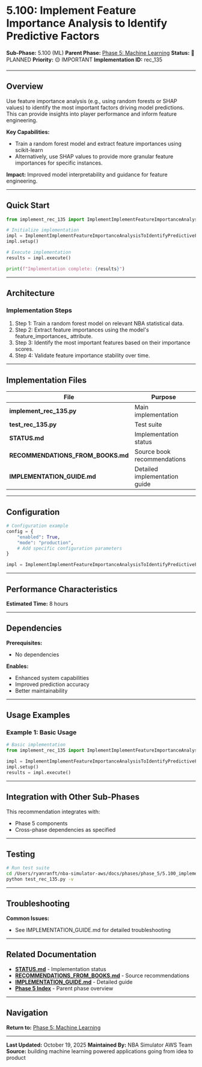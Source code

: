 # 5.100: Implement Feature Importance Analysis to Identify Predictive Factors

**Sub-Phase:** 5.100 (ML)
**Parent Phase:** [Phase 5: Machine Learning](../PHASE_5_INDEX.md)
**Status:** 🔵 PLANNED
**Priority:** 🟡 IMPORTANT
**Implementation ID:** rec_135

---

## Overview

Use feature importance analysis (e.g., using random forests or SHAP values) to identify the most important factors driving model predictions. This can provide insights into player performance and inform feature engineering.

**Key Capabilities:**
- Train a random forest model and extract feature importances using scikit-learn
- Alternatively, use SHAP values to provide more granular feature importances for specific instances.

**Impact:**
Improved model interpretability and guidance for feature engineering.

---

## Quick Start

```python
from implement_rec_135 import ImplementImplementFeatureImportanceAnalysisToIdentifyPredictiveFactors

# Initialize implementation
impl = ImplementImplementFeatureImportanceAnalysisToIdentifyPredictiveFactors()
impl.setup()

# Execute implementation
results = impl.execute()

print(f"Implementation complete: {results}")
```

---

## Architecture

### Implementation Steps

1. Step 1: Train a random forest model on relevant NBA statistical data.
2. Step 2: Extract feature importances using the model's feature_importances_ attribute.
3. Step 3: Identify the most important features based on their importance scores.
4. Step 4: Validate feature importance stability over time.

---

## Implementation Files

| File | Purpose |
|------|---------|
| **implement_rec_135.py** | Main implementation |
| **test_rec_135.py** | Test suite |
| **STATUS.md** | Implementation status |
| **RECOMMENDATIONS_FROM_BOOKS.md** | Source book recommendations |
| **IMPLEMENTATION_GUIDE.md** | Detailed implementation guide |

---

## Configuration

```python
# Configuration example
config = {
    "enabled": True,
    "mode": "production",
    # Add specific configuration parameters
}

impl = ImplementImplementFeatureImportanceAnalysisToIdentifyPredictiveFactors(config=config)
```

---

## Performance Characteristics

**Estimated Time:** 8 hours

---

## Dependencies

**Prerequisites:**
- No dependencies

**Enables:**
- Enhanced system capabilities
- Improved prediction accuracy
- Better maintainability

---

## Usage Examples

### Example 1: Basic Usage

```python
# Basic implementation
from implement_rec_135 import ImplementImplementFeatureImportanceAnalysisToIdentifyPredictiveFactors

impl = ImplementImplementFeatureImportanceAnalysisToIdentifyPredictiveFactors()
impl.setup()
results = impl.execute()
```

---

## Integration with Other Sub-Phases

This recommendation integrates with:
- Phase 5 components
- Cross-phase dependencies as specified

---

## Testing

```bash
# Run test suite
cd /Users/ryanranft/nba-simulator-aws/docs/phases/phase_5/5.100_implement_feature_importance_analysis_to_identify_predictive
python test_rec_135.py -v
```

---

## Troubleshooting

**Common Issues:**
- See IMPLEMENTATION_GUIDE.md for detailed troubleshooting

---

## Related Documentation

- **[STATUS.md](STATUS.md)** - Implementation status
- **[RECOMMENDATIONS_FROM_BOOKS.md](RECOMMENDATIONS_FROM_BOOKS.md)** - Source recommendations
- **[IMPLEMENTATION_GUIDE.md](IMPLEMENTATION_GUIDE.md)** - Detailed guide
- **[Phase 5 Index](../PHASE_5_INDEX.md)** - Parent phase overview

---

## Navigation

**Return to:** [Phase 5: Machine Learning](../PHASE_5_INDEX.md)

---

**Last Updated:** October 19, 2025
**Maintained By:** NBA Simulator AWS Team
**Source:** building machine learning powered applications going from idea to product
